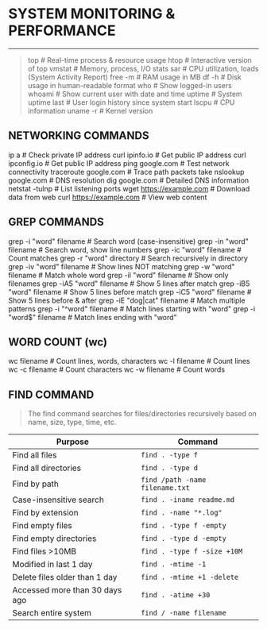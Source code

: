 # SYSTEM MONITORING & PERFORMANCE
 ---------------------------------


> top          # Real-time process & resource usage
> htop         # Interactive version of top
> vmstat       # Memory, process, I/O stats
> sar          # CPU utilization, loads (System Activity Report)
> free -m      # RAM usage in MB
> df -h        # Disk usage in human-readable format
> who          # Show logged-in users
> whoami       # Show current user with date and time
> uptime       # System uptime
> last         # User login history since system start
> lscpu        # CPU information
> uname -r     # Kernel version

NETWORKING COMMANDS
-------------------

ip a                  # Check private IP address
curl ipinfo.io        # Get public IP address
curl ipconfig.io      # Get public IP address
ping google.com       # Test network connectivity
traceroute google.com # Trace path packets take
nslookup google.com   # DNS resolution
dig google.com        # Detailed DNS information
netstat -tulnp        # List listening ports
wget https://example.com # Download data from web
curl https://example.com # View web content

GREP COMMANDS
-------------

grep -i "word" filename       # Search word (case-insensitive)
grep -in "word" filename      # Search word, show line numbers
grep -ic "word" filename      # Count matches
grep -r "word" directory      # Search recursively in directory
grep -iv "word" filename      # Show lines NOT matching
grep -w "word" filename       # Match whole word
grep -il "word" filename      # Show only filenames
grep -iA5 "word" filename     # Show 5 lines after match
grep -iB5 "word" filename     # Show 5 lines before match
grep -iC5 "word" filename     # Show 5 lines before & after
grep -iE "dog|cat" filename   # Match multiple patterns
grep -i "^word" filename      # Match lines starting with "word"
grep -i "word$" filename      # Match lines ending with "word"


WORD COUNT (wc)
---------------

wc filename    # Count lines, words, characters
wc -l filename # Count lines
wc -c filename # Count characters
wc -w filename # Count words


FIND COMMAND
-------------

> The find command searches for files/directories recursively based on name, size, type, time, etc.

| Purpose                        | Command                         |
| ------------------------------ | ------------------------------- |
| Find all files                 | `find . -type f`                |
| Find all directories           | `find . -type d`                |
| Find by path                   | `find /path -name filename.txt` |
| Case-insensitive search        | `find . -iname readme.md`       |
| Find by extension              | `find . -name "*.log"`          |
| Find empty files               | `find . -type f -empty`         |
| Find empty directories         | `find . -type d -empty`         |
| Find files >10MB               | `find . -type f -size +10M`     |
| Modified in last 1 day         | `find . -mtime -1`              |
| Delete files older than 1 day  | `find . -mtime +1 -delete`      |
| Accessed more than 30 days ago | `find . -atime +30`             |
| Search entire system           | `find / -name filename`         |
